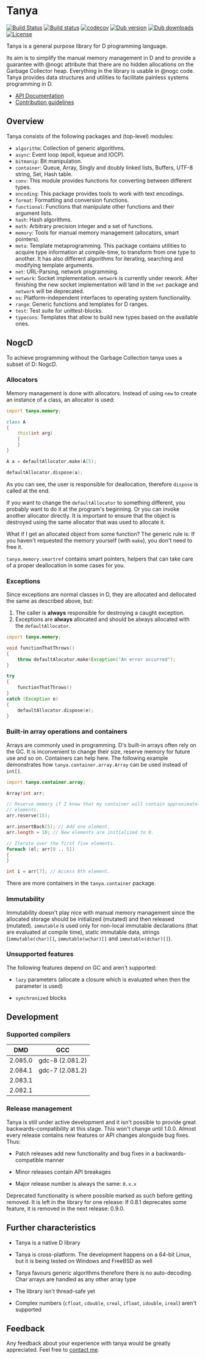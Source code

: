 # Tanya

[![Build Status](https://travis-ci.com/caraus-ecms/tanya.svg?branch=master)](https://travis-ci.com/caraus-ecms/tanya)
[![Build status](https://ci.appveyor.com/api/projects/status/djkmverdfsylc7ti/branch/master?svg=true)](https://ci.appveyor.com/project/belka-ew/tanya/branch/master)
[![codecov](https://codecov.io/gh/caraus-ecms/tanya/branch/master/graph/badge.svg)](https://codecov.io/gh/caraus-ecms/tanya)
[![Dub version](https://img.shields.io/dub/v/tanya.svg)](https://code.dlang.org/packages/tanya)
[![Dub downloads](https://img.shields.io/dub/dt/tanya.svg)](https://code.dlang.org/packages/tanya)
[![License](https://img.shields.io/badge/license-MPL_2.0-blue.svg)](https://raw.githubusercontent.com/caraus-ecms/tanya/master/LICENSE)

Tanya is a general purpose library for D programming language.

Its aim is to simplify the manual memory management in D and to provide a
guarantee with @nogc attribute that there are no hidden allocations on the
Garbage Collector heap. Everything in the library is usable in @nogc code.
Tanya provides data structures and utilities to facilitate painless systems
programming in D.

* [API Documentation](https://docs.caraus.io/tanya)
* [Contribution guidelines](CONTRIBUTING.md)


## Overview

Tanya consists of the following packages and (top-level) modules:

* `algorithm`: Collection of generic algorithms.
* `async`: Event loop (epoll, kqueue and IOCP).
* `bitmanip`: Bit manipulation.
* `container`: Queue, Array, Singly and doubly linked lists, Buffers, UTF-8
string, Set, Hash table.
* `conv`: This module provides functions for converting between different
types.
* `encoding`: This package provides tools to work with text encodings.
* `format`: Formatting and conversion functions.
* `functional`: Functions that manipulate other functions and their argument
lists.
* `hash`: Hash algorithms.
* `math`: Arbitrary precision integer and a set of functions.
* `memory`: Tools for manual memory management (allocators, smart pointers).
* `meta`: Template metaprogramming. This package contains utilities to acquire
type information at compile-time, to transform from one type to another. It has
also different algorithms for iterating, searching and modifying template
arguments.
* `net`: URL-Parsing, network programming.
* `network`: Socket implementation. `network` is currently under rework.
After finishing the new socket implementation will land in the `net` package and
`network` will be deprecated.
* `os`: Platform-independent interfaces to operating system functionality.
* `range`: Generic functions and templates for D ranges.
* `test`: Test suite for unittest-blocks.
* `typecons`: Templates that allow to build new types based on the available
ones.


## NogcD

To achieve programming without the Garbage Collection tanya uses a subset of D:
NogcD.

### Allocators

Memory management is done with allocators. Instead of using `new` to create an
instance of a class, an allocator is used:

```d
import tanya.memory;

class A
{
    this(int arg)
    {
    }
}

A a = defaultAllocator.make!A(5);

defaultAllocator.dispose(a);
```

As you can see, the user is responsible for deallocation, therefore `dispose`
is called at the end.

If you want to change the `defaultAllocator` to something different, you
probably want to do it at the program's beginning. Or you can invoke another
allocator directly. It is important to ensure that the object is destroyed
using the same allocator that was used to allocate it.

What if I get an allocated object from some function? The generic rule is: If
you haven't requested the memory yourself (with `make`), you don't need to free
it.

`tanya.memory.smartref` contains smart pointers, helpers that can take care of
a proper deallocation in some cases for you.

### Exceptions

Since exceptions are normal classes in D, they are allocated and dellocated the
same as described above, but:

1. The caller is **always** responsible for destroying a caught exception.
2. Exceptions are **always** allocated and should be always allocated with the
`defaultAllocator`.

```d
import tanya.memory;

void functionThatThrows()
{
    throw defaultAlocator.make!Exception("An error occurred");
}

try
{
    functionThatThrows()
}
catch (Exception e)
{
    defaultAllocator.dispose(e);
}
```

### Built-in array operations and containers

Arrays are commonly used in programming. D's built-in arrays often rely on the
GC. It is inconvenient to change their size, reserve memory for future use and
so on. Containers can help here. The following example demonstrates how
`tanya.container.array.Array` can be used instead of `int[]`.

```d
import tanya.container.array;

Array!int arr;

// Reserve memory if I know that my container will contain approximately 15
// elements.
arr.reserve(15);

arr.insertBack(5); // Add one element.
arr.length = 10; // New elements are initialized to 0.

// Iterate over the first five elements.
foreach (el; arr[0 .. 5])
{
}

int i = arr[7]; // Access 8th element.
```

There are more containers in the `tanya.container` package.


### Immutability

Immutability doesn't play nice with manual memory management since the
allocated storage should be initialized (mutated) and then released (mutated).
`immutable` is used only for non-local immutable declarations (that are
evaluated at compile time), static immutable data, strings (`immutable(char)[]`,
`immutable(wchar)[]` and `immutable(dchar)[]`).


### Unsupported features

The following features depend on GC and aren't supported:

- `lazy` parameters (allocate a closure which is evaluated when then the
parameter is used)

- `synchronized` blocks


## Development

### Supported compilers

| DMD     | GCC             |
|:-------:|:---------------:|
| 2.085.0 | gdc-8 (2.081.2) |
| 2.084.1 | gdc-7 (2.081.2) |
| 2.083.1 |                 |
| 2.082.1 |                 |

### Release management

Tanya is still under active development and it isn't possible to provide great
backwards-compatibility at this stage. This won't change until 1.0.0. Almost
every release contains new features or API changes alongside bug fixes. Thus:

- Patch releases add new functionality and bug fixes in a backwards-compatible
manner

- Minor releases contain API breakages

- Major release number is always the same: `0.x.x`

Deprecated functionality is where possible marked as such before getting
removed. It is left in the library for one release: If 0.8.1 deprecates some
feature, it is removed in the next release: 0.9.0.

## Further characteristics

- Tanya is a native D library

- Tanya is cross-platform. The development happens on a 64-bit Linux, but it
is being tested on Windows and FreeBSD as well

- Tanya favours generic algorithms therefore there is no auto-decoding. Char
arrays are handled as any other array type

- The library isn't thread-safe yet

- Complex numbers (`cfloat`, `cdouble`, `creal`, `ifloat`, `idouble`, `ireal`)
aren't supported


## Feedback

Any feedback about your experience with tanya would be greatly appreciated. Feel free to
[contact me](mailto:info@caraus.de).

